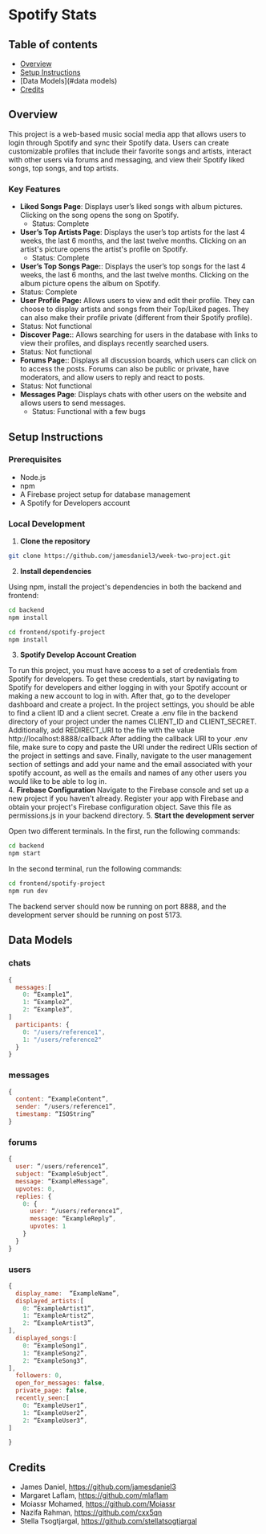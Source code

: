 # Spotify Stats

## Table of contents 
- [Overview](#overview)
- [Setup Instructions](#overview)
- [Data Models](#data models)
- [Credits](#credits)


## Overview
This project is a web-based music social media app that allows users to login through Spotify and sync their Spotify data. Users can create customizable profiles that include their favorite songs and artists, interact with other users via forums and messaging, and view their Spotify liked songs, top songs, and top artists.

### Key Features

- **Liked Songs Page**: Displays user’s liked songs with album pictures. Clicking on the song opens the song on Spotify.
	- Status: Complete
- **User’s Top Artists Page**: Displays the user’s top artists for the last 4 weeks, the last 6 months, and the last twelve months. Clicking on an artist's picture opens the artist's profile on Spotify.
	- Status: Complete
- **User’s Top Songs Page:**: Displays the user’s top songs for the last 4 weeks, the last 6 months, and the last twelve months. Clicking on the album picture opens the album on Spotify. 
- Status: Complete
- **User Profile Page:** Allows users to view and edit their profile. They can choose to display artists and songs from their Top/Liked pages. They can also make their profile private (different from their Spotify profile). 
- Status: Not functional
- **Discover Page:**: Allows searching for users in the database with links to view their profiles, and displays recently searched users.
- Status: Not functional
- **Forums Page:**: Displays all discussion boards, which users can click on to access the posts. Forums can also be public or private, have moderators, and allow users to reply and react to posts.
- Status: Not functional
- **Messages Page**: Displays chats with other users on the website and allows users to send messages.
	- Status: Functional with a few bugs 


## Setup Instructions
### Prerequisites
- Node.js
- npm
- A Firebase project setup for database management
- A Spotify for Developers account

### Local Development

1. **Clone the repository**

```bash
git clone https://github.com/jamesdaniel3/week-two-project.git
```
2. **Install dependencies**

Using npm, install the project's dependencies in both the backend and frontend:
```bash
cd backend
npm install
```
```bash
cd frontend/spotify-project
npm install
```

3. **Spotify Develop Account Creation**

To run this project, you must have access to a set of credentials from Spotify for developers. To get these credentials, start by navigating to Spotify for developers and either logging in with your Spotify account or making a new account to log in with. After that, go to the developer dashboard and create a project. In the project settings, you should be able to find a client ID and a client secret. 
Create a .env file in the backend directory of your project under the names CLIENT_ID and CLIENT_SECRET. Additionally, add REDIRECT_URI to the file with the value http://localhost:8888/callback
After adding the callback URI to your .env file, make sure to copy and paste the URI under the redirect URIs section of the project in settings and save.
Finally, navigate to the user management section of settings and add your name and the email associated with your spotify account, as well as the emails and names of any other users you would like to be able to log in.  
4. **Firebase Configuration**
Navigate to the Firebase console and set up a new project if you haven't already.
Register your app with Firebase and obtain your project's Firebase configuration object. Save this file as permissions.js in your backend directory. 
5. **Start the development server**

Open two different terminals. In the first, run the following commands:
```bash
cd backend
npm start
```

In the second terminal, run the following commands:
```bash
cd frontend/spotify-project
npm run dev
```
The backend server should now be running on port 8888, and the development server should be running on post 5173.


## Data Models
### chats
```javascript
{
  messages:[
    0: “Example1”,
    1: “Example2”,
    2: “Example3”,
]
  participants: {
    0: "/users/reference1",
    1: "/users/reference2"
  }
}
```
### messages
```javascript
{
  content: “ExampleContent”,
  sender: “/users/reference1”,
  timestamp: “ISOString”
}
```
### forums
```javascript
{
  user: “/users/reference1”,
  subject: “ExampleSubject”,
  message: “ExampleMessage”,
  upvotes: 0,
  replies: {
    0: {
      user: “/users/reference1”,
      message: “ExampleReply”,
      upvotes: 1
    }
  }
}
```

### users
```javascript
{
  display_name:  “ExampleName”,
  displayed_artists:[
    0: “ExampleArtist1”,
    1: “ExampleArtist2”,
    2: “ExampleArtist3”,
],
  displayed_songs:[
    0: “ExampleSong1”,
    1: “ExampleSong2”,
    2: “ExampleSong3”,
],
  followers: 0,
  open_for_messages: false,
  private_page: false,
  recently_seen:[
    0: “ExampleUser1”,
    1: “ExampleUser2”,
    2: “ExampleUser3”,
]

}
```


## Credits 
- James Daniel, https://github.com/jamesdaniel3 
- Margaret Laflam, https://github.com/mlaflam 
- Moiassr Mohamed, https://github.com/Moiassr 
- Nazifa Rahman, https://github.com/cxx5qn 
- Stella Tsogtjargal, https://github.com/stellatsogtjargal 